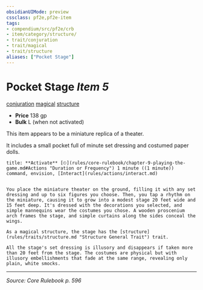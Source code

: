 ```yaml
---
obsidianUIMode: preview
cssclass: pf2e,pf2e-item
tags:
- compendium/src/pf2e/crb
- item/category/structure/
- trait/conjuration
- trait/magical
- trait/structure
aliases: ["Pocket Stage"]
---
```

# Pocket Stage *Item 5*  
[conjuration](conjuration.md "Conjuration School Trait")  [magical](magical.md "Magical Item Trait")  [structure](structure.md "Structure General Trait")  

- **Price** 138 gp
- **Bulk** L (when not activated)

This item appears to be a miniature replica of a theater.

It includes a small pocket full of minute set dressing and costumed paper dolls.

```ad-embed-ability
title: **Activate** [⏲](rules/core-rulebook/chapter-9-playing-the-game.md#Actions "Duration or Frequency") 1 minute ((1 minute)) command, envision, [Interact](rules/actions/interact.md)


You place the miniature theater on the ground, filling it with any set dressing and up to six figures you choose. Then, you tap a rhythm on the miniature, causing it to grow into a modest stage 20 feet wide and 15 feet deep. It's dressed with the decorations you selected, and simple mannequins wear the costumes you chose. A wooden proscenium arch frames the stage, and simple curtains along the sides conceal the wings.

As a magical structure, the stage has the [structure](rules/traits/structure.md "Structure General Trait") trait.

All the stage's set dressing is illusory and disappears if taken more than 20 feet from the stage. The costumes are physical but with illusory embellishments that fade at the same range, revealing only plain, white smocks.
```


---
*Source: Core Rulebook p. 596*
